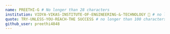 ```yaml
---
name: PREETHI-G # No longer than 28 characters
institution: VIDYA-VIKAS-INSTITUTE-OF-ENGINEERING-&-TECHNOLOGY 🚩 # no longer than 58 characters
quote: TRY-UNLESS-YOU-REACH-THE SUCCESS # no longer than 100 characters, avoid using quotes(") to guarantee the format remains the same.
github_user: preethi4848
---
```



